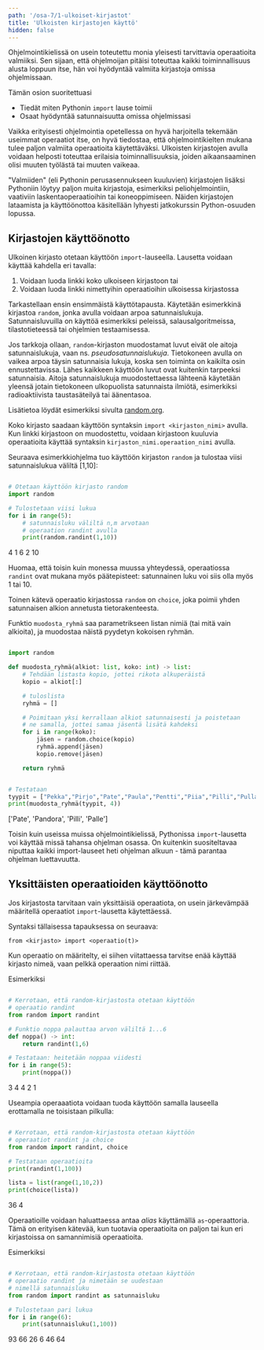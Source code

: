 ```yaml
---
path: '/osa-7/1-ulkoiset-kirjastot'
title: 'Ulkoisten kirjastojen käyttö'
hidden: false
---
```


<text-box variant='learningObjectives' name='Oppimistavoitteet'>

Ohjelmointikielissä on usein toteutettu monia yleisesti tarvittavia operaatioita valmiiksi. Sen sijaan, että ohjelmoijan pitäisi toteuttaa kaikki toiminnallisuus alusta loppuun itse, hän voi hyödyntää valmiita kirjastoja omissa ohjelmissaan.

Tämän osion suoritettuasi

- Tiedät miten Pythonin `import` lause toimii
- Osaat hyödyntää satunnaisuutta omissa ohjelmissasi

</text-box>

Vaikka erityisesti ohjelmointia opetellessa on hyvä harjoitella tekemään useimmat operaatiot itse, on hyvä tiedostaa, että ohjelmointikielten mukana tulee paljon valmiita operaatioita käytettäväksi. Ulkoisten kirjastojen avulla voidaan helposti toteuttaa erilaisia toiminnallisuuksia, joiden aikaansaaminen olisi muuten työlästä tai muuten vaikeaa.

"Valmiiden" (eli Pythonin perusasennukseen kuuluvien) kirjastojen lisäksi Pythoniin löytyy paljon muita kirjastoja, esimerkiksi peliohjelmointiin, vaativiin laskentaoperaatioihin tai koneoppimiseen. Näiden kirjastojen lataamista ja käyttöönottoa käsitellään lyhyesti jatkokurssin Python-osuuden lopussa.

## Kirjastojen käyttöönotto

Ulkoinen kirjasto otetaan käyttöön `import`-lauseella. Lausetta voidaan käyttää kahdella eri tavalla:

1. Voidaan luoda linkki koko ulkoiseen kirjastoon tai
2. Voidaan luoda linkki nimettyihin operaatioihin ulkoisessa kirjastossa

Tarkastellaan ensin ensimmäistä käyttötapausta. Käytetään esimerkkinä kirjastoa `random`, jonka avulla voidaan arpoa satunnaislukuja. Satunnaisluvuilla on käyttöä esimerkiksi peleissä, salausalgoritmeissa, tilastotieteessä tai ohjelmien testaamisessa.

<text-box variant="info">

Jos tarkkoja ollaan, `random`-kirjaston muodostamat luvut eivät ole aitoja satunnaislukuja, vaan ns. _pseudosatunnaislukuja_. Tietokoneen avulla on vaikea arpoa täysin satunnaisia lukuja, koska sen toiminta on kaikilta osin ennustettavissa. Lähes kaikkeen käyttöön luvut ovat kuitenkin tarpeeksi satunnaisia. Aitoja satunnaislukuja muodostettaessa lähteenä käytetään yleensä jotain tietokoneen ulkopuolista satunnaista ilmiötä, esimerkiksi radioaktiivista taustasäteilyä tai äänentasoa.

Lisätietoa löydät esimerkiksi sivulta <a href="https://www.random.org/randomness/">random.org</a>.

</text-box>

Koko kirjasto saadaan käyttöön syntaksin `import <kirjaston_nimi>` avulla. Kun linkki kirjastoon on muodostettu, voidaan kirjastoon kuuluvia operaatioita käyttää syntaksin `kirjaston_nimi.operaation_nimi` avulla.

Seuraava esimerkkiohjelma tuo käyttöön kirjaston `random` ja tulostaa viisi satunnaislukua väliltä [1,10]:

```python

# Otetaan käyttöön kirjasto random
import random

# Tulostetaan viisi lukua
for i in range(5):
    # satunnaisluku väliltä n,m arvotaan
    # operaation randint avulla
    print(random.randint(1,10))

```

<sample-output>

4
1
6
2
10

</sample-output>

Huomaa, että toisin kuin monessa muussa yhteydessä, operaatiossa `randint` ovat mukana myös päätepisteet: satunnainen luku voi siis olla myös 1 tai 10.

Toinen kätevä operaatio kirjastossa `random` on `choice`, joka poimii yhden satunnaisen alkion annetusta tietorakenteesta.

Funktio `muodosta_ryhmä` saa parametrikseen listan nimiä (tai mitä vain alkioita), ja muodostaa näistä pyydetyn kokoisen ryhmän.

```python

import random

def muodosta_ryhmä(alkiot: list, koko: int) -> list:
    # Tehdään listasta kopio, jottei rikota alkuperäistä
    kopio = alkiot[:]

    # tuloslista
    ryhmä = []

    # Poimitaan yksi kerrallaan alkiot satunnaisesti ja poistetaan
    # ne samalla, jottei samaa jäsentä lisätä kahdeksi
    for i in range(koko):
        jäsen = random.choice(kopio)
        ryhmä.append(jäsen)
        kopio.remove(jäsen)

    return ryhmä


# Testataan
tyypit = ["Pekka","Pirjo","Pate","Paula","Pentti","Piia","Pilli","Pulla","Palle","Pandora"]
print(muodosta_ryhmä(tyypit, 4))

```

<sample-output>

['Pate', 'Pandora', 'Pilli', 'Palle']

</sample-output>

<text-box variant="info">

Toisin kuin useissa muissa ohjelmointikielissä, Pythonissa `import`-lausetta voi käyttää missä tahansa ohjelman osassa. On kuitenkin suositeltavaa niputtaa kaikki import-lauseet heti ohjelman alkuun - tämä parantaa ohjelman luettavuutta.

</text-box>

## Yksittäisten operaatioiden käyttöönotto

Jos kirjastosta tarvitaan vain yksittäisiä operaatiota, on usein järkevämpää määritellä operaatiot `import`-lausetta käytettäessä.

Syntaksi tällaisessa tapauksessa on seuraava:

`from <kirjasto> import <operaatio(t)>`

Kun operaatio on määritelty, ei siihen viitattaessa tarvitse enää käyttää kirjasto nimeä, vaan pelkkä operaation nimi riittää.

Esimerkiksi

```python

# Kerrotaan, että random-kirjastosta otetaan käyttöön
# operaatio randint
from random import randint

# Funktio noppa palauttaa arvon väliltä 1...6
def noppa() -> int:
    return randint(1,6)

# Testataan: heitetään noppaa viidesti
for i in range(5):
    print(noppa())

```

<sample-output>

3
4
4
2
1

</sample-output>

Useampia operaaatiota voidaan tuoda käyttöön samalla lauseella erottamalla ne toisistaan pilkulla:

```python

# Kerrotaan, että random-kirjastosta otetaan käyttöön
# operaatiot randint ja choice
from random import randint, choice

# Testataan operaatioita
print(randint(1,100))

lista = list(range(1,10,2))
print(choice(lista))

```

<sample-output>

36
4

</sample-output>

Operaatioille voidaan haluattaessa antaa _alias_ käyttämällä `as`-operaattoria. Tämä on erityisen kätevää, kun tuotavia operaatioita on paljon tai kun eri kirjastoissa on samannimisiä operaatioita.

Esimerkiksi

```python

# Kerrotaan, että random-kirjastosta otetaan käyttöön
# operaatio randint ja nimetään se uudestaan
# nimellä satunnaisluku
from random import randint as satunnaisluku

# Tulostetaan pari lukua
for i in range(6):
    print(satunnaisluku(1,100))

```

<sample-output>

93
66
26
6
46
64

</sample-output>

